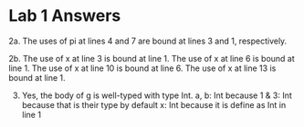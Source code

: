 Lab 1 Answers
=============================

2a. The uses of pi at lines 4 and 7 are bound at lines 3 and 1, respectively.

2b. The use of x at line 3 is bound at line 1.
	The use of x at line 6 is bound at line 1.
	The use of x at line 10 is bound at line 6.
	The use of x at line 13 is bound at line 1.

3. Yes, the body of g is well-typed with type Int.
	a, b: Int because
		1 & 3: Int because that is their type by default
		x: Int because it is define as Int in line 1